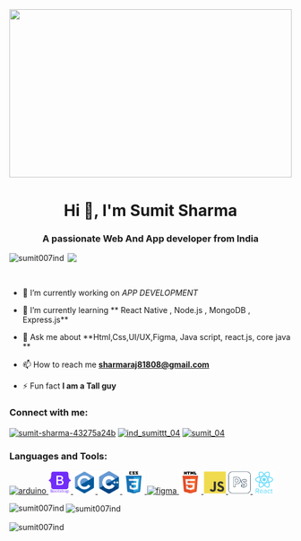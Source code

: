 <img src="https://flow.org/img/featurette-faster.gif" width="100%" height="300px">
<h1 align="center">Hi 👋, I'm Sumit Sharma</h1>
<h3 align="center">A passionate Web And App developer from India</h3>
<img  align="right" src="https://rodrigo-orozco-front-end.vercel.app/static/media/octocat-github.7ff7aaed8482b7b21add.gif" width="400">

<p align="left"> <img src="https://komarev.com/ghpvc/?username=sumit007ind&label=Profile%20views&color=0e75b6&style=flat" alt="sumit007ind" /> </p>

<p align="left"> <a href="https://twitter.com/" target="blank"><img src="https://img.shields.io/twitter/follow/?logo=twitter&style=for-the-badge" alt="" /></a> </p>

- 🔭 I’m currently working on *APP DEVELOPMENT*

- 🌱 I’m currently learning ** React Native , Node.js , MongoDB , Express.js**

- 💬 Ask me about **Html,Css,UI/UX,Figma, Java script, react.js, core java **

- 📫 How to reach me **sharmaraj81808@gmail.com**

- ⚡ Fun fact **I am a Tall guy**

<h3 align="left">Connect with me:</h3>
<p align="left">
<a href="https://linkedin.com/in/sumit-sharma-43275a24b" target="blank"><img align="center" src="https://raw.githubusercontent.com/rahuldkjain/github-profile-readme-generator/master/src/images/icons/Social/linked-in-alt.svg" alt="sumit-sharma-43275a24b" height="30" width="40" /></a>
<a href="https://instagram.com/ind_sumittt_04" target="blank"><img align="center" src="https://raw.githubusercontent.com/rahuldkjain/github-profile-readme-generator/master/src/images/icons/Social/instagram.svg" alt="ind_sumittt_04" height="30" width="40" /></a>
<a href="https://dribbble.com/sumit_04" target="blank"><img align="center" src="https://raw.githubusercontent.com/rahuldkjain/github-profile-readme-generator/master/src/images/icons/Social/dribbble.svg" alt="sumit_04" height="30" width="40" /></a>
  
</p>

<h3 align="left">Languages and Tools:</h3>
<p align="left"> <a href="https://www.arduino.cc/" target="_blank" rel="noreferrer"> <img src="https://cdn.worldvectorlogo.com/logos/arduino-1.svg" alt="arduino" width="40" height="40"/> </a> <a href="https://getbootstrap.com" target="_blank" rel="noreferrer"> <img src="https://raw.githubusercontent.com/devicons/devicon/master/icons/bootstrap/bootstrap-plain-wordmark.svg" alt="bootstrap" width="40" height="40"/> </a> <a href="https://www.cprogramming.com/" target="_blank" rel="noreferrer"> <img src="https://raw.githubusercontent.com/devicons/devicon/master/icons/c/c-original.svg" alt="c" width="40" height="40"/> </a> <a href="https://www.w3schools.com/cpp/" target="_blank" rel="noreferrer"> <img src="https://raw.githubusercontent.com/devicons/devicon/master/icons/cplusplus/cplusplus-original.svg" alt="cplusplus" width="40" height="40"/> </a> <a href="https://www.w3schools.com/css/" target="_blank" rel="noreferrer"> <img src="https://raw.githubusercontent.com/devicons/devicon/master/icons/css3/css3-original-wordmark.svg" alt="css3" width="40" height="40"/> </a> <a href="https://www.figma.com/" target="_blank" rel="noreferrer"> <img src="https://www.vectorlogo.zone/logos/figma/figma-icon.svg" alt="figma" width="40" height="40"/> </a> <a href="https://www.w3.org/html/" target="_blank" rel="noreferrer"> <img src="https://raw.githubusercontent.com/devicons/devicon/master/icons/html5/html5-original-wordmark.svg" alt="html5" width="40" height="40"/> </a> <a href="https://developer.mozilla.org/en-US/docs/Web/JavaScript" target="_blank" rel="noreferrer"> <img src="https://raw.githubusercontent.com/devicons/devicon/master/icons/javascript/javascript-original.svg" alt="javascript" width="40" height="40"/> </a> <a href="https://www.photoshop.com/en" target="_blank" rel="noreferrer"> <img src="https://raw.githubusercontent.com/devicons/devicon/master/icons/photoshop/photoshop-line.svg" alt="photoshop" width="40" height="40"/> </a> <a href="https://reactjs.org/" target="_blank" rel="noreferrer"> <img src="https://raw.githubusercontent.com/devicons/devicon/master/icons/react/react-original-wordmark.svg" alt="react" width="40" height="40"/> </a> </p>

<p><img align="left" src="https://github-readme-stats.vercel.app/api/top-langs?username=sumit007ind&show_icons=true&locale=en&layout=compact" alt="sumit007ind" /></p>

<p>&nbsp;<img align="center" src="https://github-readme-stats.vercel.app/api?username=sumit007ind&show_icons=true&locale=en" alt="sumit007ind" /></p>

<p><img align="center" src="https://github-readme-streak-stats.herokuapp.com/?user=sumit007ind&" alt="sumit007ind" /></p>
